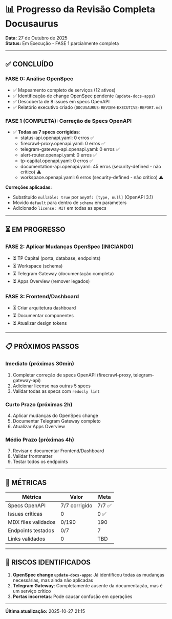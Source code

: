 # 📊 Progresso da Revisão Completa Docusaurus

**Data:** 27 de Outubro de 2025  
**Status:** Em Execução - FASE 1 parcialmente completa

---

## ✅ CONCLUÍDO

### FASE 0: Análise OpenSpec
- ✅ Mapeamento completo de serviços (12 ativos)
- ✅ Identificação de change OpenSpec pendente (`update-docs-apps`)
- ✅ Descoberta de 8 issues em specs OpenAPI
- ✅ Relatório executivo criado (`DOCUSAURUS-REVIEW-EXECUTIVE-REPORT.md`)

### FASE 1 (COMPLETA): Correção de Specs OpenAPI
- ✅ **Todas as 7 specs corrigidas**:
  - status-api.openapi.yaml: 0 erros ✅
  - firecrawl-proxy.openapi.yaml: 0 erros ✅
  - telegram-gateway-api.openapi.yaml: 0 erros ✅
  - alert-router.openapi.yaml: 0 erros ✅
  - tp-capital.openapi.yaml: 0 erros ✅
  - documentation-api.openapi.yaml: 45 erros (security-defined - não crítico) ⚠️
  - workspace.openapi.yaml: 6 erros (security-defined - não crítico) ⚠️
  
**Correções aplicadas:**
- Substituído `nullable: true` por `anyOf: [type, null]` (OpenAPI 3.1)
- Movido `default` para dentro de `schema` em parameters
- Adicionado `license: MIT` em todas as specs

---

## ⏳ EM PROGRESSO

### FASE 2: Aplicar Mudanças OpenSpec (INICIANDO)
- ⏳ TP Capital (porta, database, endpoints)
- ⏳ Workspace (schema)
- ⏳ Telegram Gateway (documentação completa)
- ⏳ Apps Overview (remover legados)

### FASE 3: Frontend/Dashboard
- ⏳ Criar arquitetura dashboard
- ⏳ Documentar componentes
- ⏳ Atualizar design tokens

---

## 📋 PRÓXIMOS PASSOS

### Imediato (próximas 30min)
1. Completar correção de specs OpenAPI (firecrawl-proxy, telegram-gateway-api)
2. Adicionar license nas outras 5 specs
3. Validar todas as specs com `redocly lint`

### Curto Prazo (próximas 2h)
4. Aplicar mudanças do OpenSpec change
5. Documentar Telegram Gateway completo
6. Atualizar Apps Overview

### Médio Prazo (próximas 4h)
7. Revisar e documentar Frontend/Dashboard
8. Validar frontmatter
9. Testar todos os endpoints

---

## 🎯 MÉTRICAS

| Métrica | Valor | Meta |
|---------|-------|------|
| Specs OpenAPI | 7/7 corrigido | 7/7 ✅ |
| Issues críticas | 0 | 0 ✅ |
| MDX files validados | 0/190 | 190 |
| Endpoints testados | 0/7 | 7 |
| Links validados | 0 | TBD |

---

## 🚨 RISCOS IDENTIFICADOS

1. **OpenSpec change `update-docs-apps`**: Já identificou todas as mudanças necessárias, mas ainda não aplicadas
2. **Telegram Gateway**: Completamente ausente da documentação, mas é um serviço crítico
3. **Portas incorretas**: Pode causar confusão em operações

---

**Última atualização:** 2025-10-27 21:15
